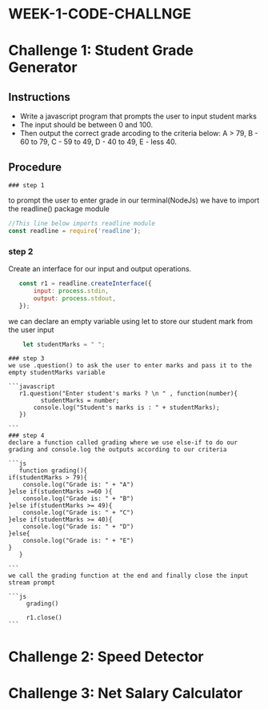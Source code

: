 # WEEK-1-CODE-CHALLNGE

# Challenge 1: Student Grade Generator

  ## Instructions
   
   * Write a javascript program that prompts the user to input student marks
   * The input should be between 0 and 100.
   * Then output the correct grade arcoding to the criteria below: 
        A > 79, B - 60 to 79, C -  59 to 49, D - 40 to 49, E - less 40.

  ## Procedure

    ### step 1
   to prompt the user to enter grade in our terminal(NodeJs) we have to import the readline() package module

   ```javascript
   //This line below imports readline module
   const readline = require('readline');
   ```
   ### step 2
   Create an interface for our input and output operations.

   ```javascript
      const r1 = readline.createInterface({
          input: process.stdin,
          output: process.stdout,
      });
   ```
   we can declare an empty variable using let to store our student mark from the user input

   ```javascript
       let studentMarks = " ";
   ```
    ### step 3
    we use .question() to ask the user to enter marks and pass it to the empty studentMarks variable

    ```javascript
       r1.question("Enter student's marks ? \n " , function(number){
             studentMarks = number;
           console.log("Student's marks is : " + studentMarks);
       })

    ```
    ### step 4
    declare a function called grading where we use else-if to do our grading and console.log the outputs according to our criteria

    ```js
       function grading(){
    if(studentMarks > 79){
        console.log("Grade is: " + "A")
    }else if(studentMarks >=60 ){
        console.log("Grade is: " + "B")
    }else if(studentMarks >= 49){
        console.log("Grade is: " + "C")
    }else if(studentMarks >= 40){
        console.log("Grade is: " + "D")
    }else{
        console.log("Grade is: " + "E")
    }
       }

    ```
    we call the grading function at the end and finally close the input stream prompt

    ```js
         grading()

         r1.close()
    ```



# Challenge 2: Speed Detector

# Challenge 3: Net Salary Calculator